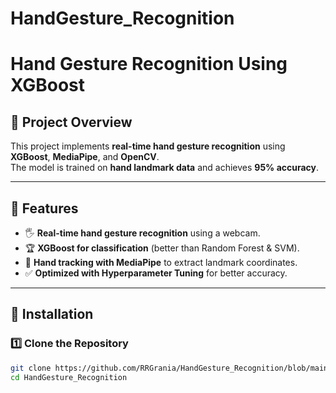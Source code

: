 # HandGesture_Recognition
# Hand Gesture Recognition Using XGBoost

## 📌 Project Overview
This project implements **real-time hand gesture recognition** using **XGBoost**, **MediaPipe**, and **OpenCV**.  
The model is trained on **hand landmark data** and achieves **95% accuracy**.

---

## 📌 Features
- 🖐️ **Real-time hand gesture recognition** using a webcam.  
- 🏆 **XGBoost for classification** (better than Random Forest & SVM).  
- 🎯 **Hand tracking with MediaPipe** to extract landmark coordinates.  
- ✅ **Optimized with Hyperparameter Tuning** for better accuracy.  

---

## 📌 Installation
### 1️⃣ Clone the Repository  
```sh
git clone https://github.com/RRGrania/HandGesture_Recognition/blob/main/README.md
cd HandGesture_Recognition
